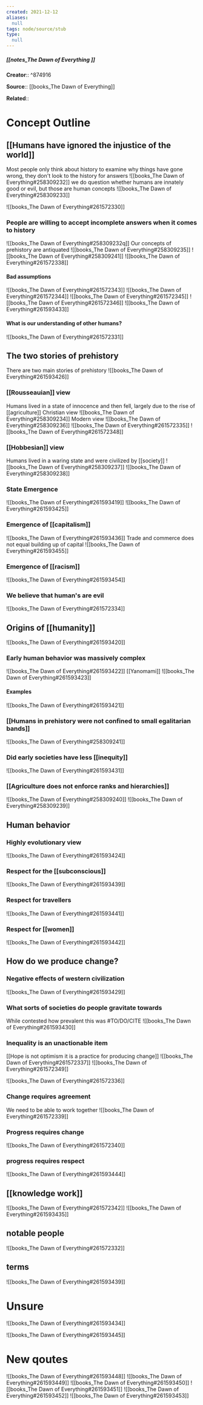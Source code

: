 ```yaml
---
created: 2021-12-12 
aliases:
  null
tags: node/source/stub
type:
  null 
---
```


##### [[notes_The Dawn of Everything ]]
 **Creator**::  ^874916
 
**Source**:: [[books_The Dawn of Everything]]

**Related**:: 
# Concept Outline
## [[Humans have ignored the injustice of the world]]
 Most people only think about history to examine why things have gone wrong, they don't look to the history for answers
 ![[books_The Dawn of Everything#258309232]]
 we do question whether humans are innately good or evil, but those are human concepts
 ![[books_The Dawn of Everything#258309233]]
	
![[books_The Dawn of Everything#261572330]]

### People are willing to accept incomplete answers when it comes to history
![[books_The Dawn of Everything#258309232q]]
Our concepts of prehistory are antiquated
![[books_The Dawn of Everything#258309235]]
![[books_The Dawn of Everything#258309241]]
![[books_The Dawn of Everything#261572338]]
#### Bad assumptions
![[books_The Dawn of Everything#261572343]]
![[books_The Dawn of Everything#261572344]]
![[books_The Dawn of Everything#261572345]]
![[books_The Dawn of Everything#261572346]]
![[books_The Dawn of Everything#261593433]]


#### What is our understanding of other humans?
![[books_The Dawn of Everything#261572331]]
##   The two stories of prehistory
There are two main stories of prehistory
![[books_The Dawn of Everything#261593426]]

### [[Rousseauian]] view
Humans lived in a state of innocence and then fell, largely due to the rise of [[agriculture]]
 Christian view ![[books_The Dawn of Everything#258309234]]
Modern view ![[books_The Dawn of Everything#258309236]]
![[books_The Dawn of Everything#261572335]]
![[books_The Dawn of Everything#261572348]]
### [[Hobbesian]] view
Humans lived in a waring state and were civilized by [[society]]
		![[books_The Dawn of Everything#258309237]]
		![[books_The Dawn of Everything#258309238]]
### State Emergence
![[books_The Dawn of Everything#261593419]]
![[books_The Dawn of Everything#261593425]]
### Emergence of [[capitalism]]
![[books_The Dawn of Everything#261593436]]
Trade and commerce does not equal building up of capital 
![[books_The Dawn of Everything#261593455]]

### Emergence of [[racism]]
![[books_The Dawn of Everything#261593454]]

### We believe that human's are evil
![[books_The Dawn of Everything#261572334]]
## Origins of [[humanity]]
![[books_The Dawn of Everything#261593420]]
### Early human behavior was massively complex
![[books_The Dawn of Everything#261593422]]
[[Yanomami]] ![[books_The Dawn of Everything#261593423]]

#### Examples
![[books_The Dawn of Everything#261593421]]
###  [[Humans in prehistory were not confined to small egalitarian bands]]
![[books_The Dawn of Everything#258309241]]
### Did early societies have less [[inequity]]
![[books_The Dawn of Everything#261593431]]

### [[Agriculture does not enforce ranks and hierarchies]]
![[books_The Dawn of Everything#258309240]]
![[books_The Dawn of Everything#258309239]]
## Human behavior
### Highly evolutionary view
![[books_The Dawn of Everything#261593424]]
### Respect for the [[subconscious]]
![[books_The Dawn of Everything#261593439]]
### Respect for travellers 
![[books_The Dawn of Everything#261593441]]
### Respect for [[women]]
![[books_The Dawn of Everything#261593442]]



## How do we produce change?
### Negative effects of western civilization
![[books_The Dawn of Everything#261593429]]
### What sorts of societies do people gravitate towards
While contested how prevalent this was #TO/DO/CITE ![[books_The Dawn of Everything#261593430]]

### Inequality is an unactionable item 
[[Hope is not optimism it is a practice for producing change]]
![[books_The Dawn of Everything#261572337]]
![[books_The Dawn of Everything#261572349]]

![[books_The Dawn of Everything#261572336]]

### Change requires agreement
We need to be able to work together
![[books_The Dawn of Everything#261572339]]
### Progress requires change
![[books_The Dawn of Everything#261572340]]
### progress requires respect
![[books_The Dawn of Everything#261593444]]

## [[knowledge work]]
![[books_The Dawn of Everything#261572342]]
![[books_The Dawn of Everything#261593435]]



## notable people
![[books_The Dawn of Everything#261572332]]

## terms
![[books_The Dawn of Everything#261593439]]

# Unsure
![[books_The Dawn of Everything#261593434]]

![[books_The Dawn of Everything#261593445]]
# New qoutes

![[books_The Dawn of Everything#261593448]]
![[books_The Dawn of Everything#261593449]]
![[books_The Dawn of Everything#261593450]]
![[books_The Dawn of Everything#261593451]]
![[books_The Dawn of Everything#261593452]]
![[books_The Dawn of Everything#261593453]]
